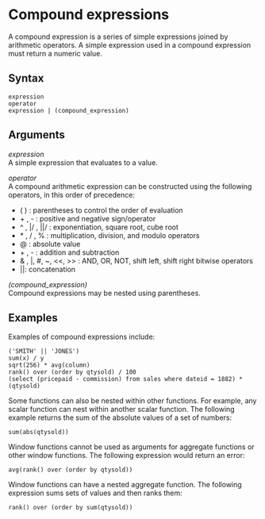 # Compound expressions<a name="r_compound_expressions"></a>

A compound expression is a series of simple expressions joined by arithmetic operators\. A simple expression used in a compound expression must return a numeric value\.

## Syntax<a name="r_compound_expressions-synopsis"></a>

```
expression 
operator 
expression | (compound_expression)
```

## Arguments<a name="r_compound_expressions-arguments"></a>

 *expression*   
A simple expression that evaluates to a value\.

 *operator*   
 A compound arithmetic expression can be constructed using the following operators, in this order of precedence:  
+ \( \) : parentheses to control the order of evaluation
+ \+ , \- : positive and negative sign/operator
+  ^ , \|/ , \|\|/ : exponentiation, square root, cube root
+ \* , / , % : multiplication, division, and modulo operators
+  @ : absolute value
+ \+ , \- : addition and subtraction
+ & , \|, \#, \~, <<, >> : AND, OR, NOT, shift left, shift right bitwise operators
+ \|\|: concatenation

 *\(compound\_expression\)*   
Compound expressions may be nested using parentheses\.

## Examples<a name="r_compound_expressions-examples"></a>

Examples of compound expressions include:

```
('SMITH' || 'JONES')
sum(x) / y
sqrt(256) * avg(column)
rank() over (order by qtysold) / 100
(select (pricepaid - commission) from sales where dateid = 1882) * (qtysold)
```

Some functions can also be nested within other functions\. For example, any scalar function can nest within another scalar function\. The following example returns the sum of the absolute values of a set of numbers:

```
sum(abs(qtysold))
```

Window functions cannot be used as arguments for aggregate functions or other window functions\. The following expression would return an error:

```
avg(rank() over (order by qtysold))
```

Window functions can have a nested aggregate function\. The following expression sums sets of values and then ranks them:

```
rank() over (order by sum(qtysold))
```